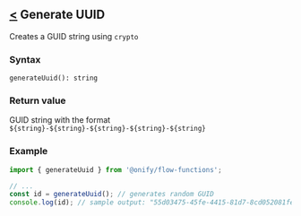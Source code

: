 ## [<](../README.md) Generate UUID

Creates a GUID string using `crypto`

### Syntax

```
generateUuid(): string
```

### Return value

GUID string with the format `${string}-${string}-${string}-${string}-${string}`

### Example

```ts
import { generateUuid } from '@onify/flow-functions';

// ...
const id = generateUuid(); // generates random GUID
console.log(id); // sample output: "55d03475-45fe-4415-81d7-8cd052081fe1"
```
